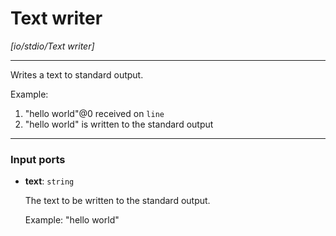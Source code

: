 # Text writer

_[io/stdio/Text writer]_

---

Writes a text to standard output.  
  
Example:  
1. "hello world"@0 received on `line`  
2. "hello world" is written to the standard output  

---

### Input ports

* __text__: ` string `


    The text to be written to the standard output.  
      
      
    Example: "hello world"  

